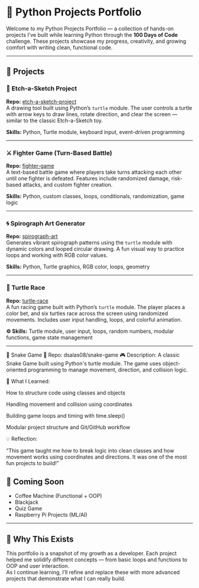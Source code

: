 # 🐍 Python Projects Portfolio

Welcome to my Python Projects Portfolio — a collection of hands-on projects I’ve built while learning Python through the **100 Days of Code** challenge. These projects showcase my progress, creativity, and growing comfort with writing clean, functional code.

---

## 🔧 Projects

### 🎨 Etch-a-Sketch Project  
**Repo:** [etch-a-sketch-project](https://github.com/dsalas08/etch-a-sketch-project)  
A drawing tool built using Python’s `turtle` module. The user controls a turtle with arrow keys to draw lines, rotate direction, and clear the screen — similar to the classic Etch-a-Sketch toy.

**Skills:** Python, Turtle module, keyboard input, event-driven programming

---

### ⚔️ Fighter Game (Turn-Based Battle)  
**Repo:** [fighter-game](https://github.com/dsalas08/fighter-game)  
A text-based battle game where players take turns attacking each other until one fighter is defeated. Features include randomized damage, risk-based attacks, and custom fighter creation.

**Skills:** Python, custom classes, loops, conditionals, randomization, game logic

---

### 🌀 Spirograph Art Generator  
**Repo:** [spirograph-art](https://github.com/dsalas08/spirograph-art)  
Generates vibrant spirograph patterns using the `turtle` module with dynamic colors and looped circular drawing. A fun visual way to practice loops and working with RGB color values.

**Skills:** Python, Turtle graphics, RGB color, loops, geometry

---

### 🐢 Turtle Race  
**Repo:** [turtle-race](https://github.com/dsalas08/turtle-race)  
A fun racing game built with Python’s `turtle` module. The player places a color bet, and six turtles race across the screen using randomized movements. Includes user input handling, loops, and colorful animation.

**⚙ Skills:** Turtle module, user input, loops, random numbers, modular functions, game state management

---

🐍 Snake Game
📂 Repo: dsalas08/snake-game
🎮 Description: A classic Snake Game built using Python's turtle module. The game uses object-oriented programming to manage movement, direction, and collision logic.

🧠 What I Learned:

How to structure code using classes and objects

Handling movement and collision using coordinates

Building game loops and timing with time.sleep()

Modular project structure and Git/GitHub workflow

💡 Reflection:

“This game taught me how to break logic into clean classes and how movement works using coordinates and directions. It was one of the most fun projects to build!”


## 🚀 Coming Soon
- Coffee Machine (Functional + OOP)
- Blackjack
- Quiz Game
- Raspberry Pi Projects (ML/AI)

---

## 🧠 Why This Exists

This portfolio is a snapshot of my growth as a developer. Each project helped me solidify different concepts — from basic loops and functions to OOP and user interaction.  
As I continue learning, I’ll refine and replace these with more advanced projects that demonstrate what I can really build.
